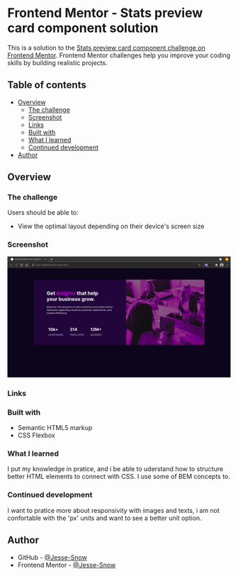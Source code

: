 # Frontend Mentor - Stats preview card component solution

This is a solution to the [Stats preview card component challenge on Frontend Mentor](https://www.frontendmentor.io/challenges/stats-preview-card-component-8JqbgoU62). Frontend Mentor challenges help you improve your coding skills by building realistic projects. 

## Table of contents

- [Overview](#overview)
  - [The challenge](#the-challenge)
  - [Screenshot](#screenshot)
  - [Links](#links)
  - [Built with](#built-with)
  - [What I learned](#what-i-learned)
  - [Continued development](#continued-development)
- [Author](#author)

## Overview

### The challenge

Users should be able to:

- View the optimal layout depending on their device's screen size

### Screenshot

![](./screenshot.png)

### Links

<!--Missing here-->


### Built with

- Semantic HTML5 markup
- CSS Flexbox

### What I learned

I put my knowledge in pratice, and i be able to uderstand how to structure better HTML elements to connect with CSS. I use some of BEM concepts to.

### Continued development

I want to pratice more about responsivity with images and texts, i am not confortable with the 'px' units and want to see a better unit option.

## Author

- GitHub - [@Jesse-Snow](https://github.com/Jesse-Snow)
- Frontend Mentor - [@Jesse-Snow](https://www.frontendmentor.io/profile/Jesse-Snow)
